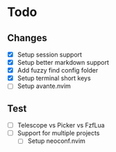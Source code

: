 # Todo

## Changes

- [x] Setup session support
- [x] Setup better markdown support
- [x] Add fuzzy find config folder
- [x] Setup terminal short keys
- [ ] Setup avante.nvim

## Test

- [ ] Telescope vs Picker vs FzfLua
- [ ] Support for multiple projects
  - [ ] Setup neoconf.nvim
